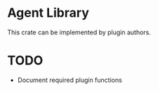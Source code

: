 # Agent Library
This crate can be implemented by plugin authors.

# TODO
* Document required plugin functions